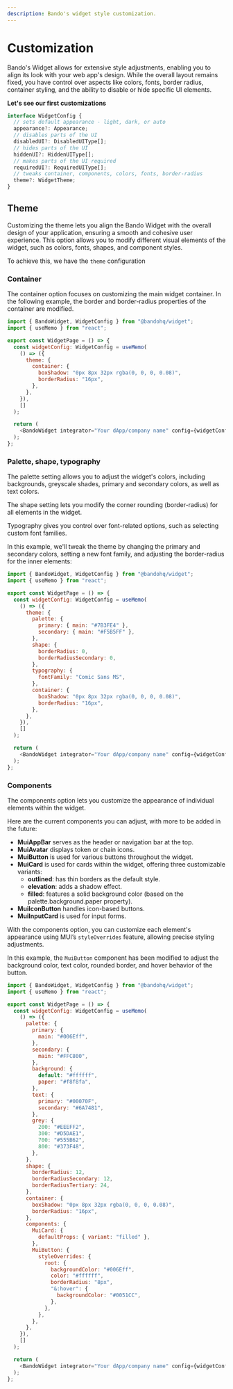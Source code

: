 ```yaml
---
description: Bando's widget style customization.
---
```


# Customization

Bando's Widget allows for extensive style adjustments, enabling you to align its look with your web app's design. While the overall layout remains fixed, you have control over aspects like colors, fonts, border radius, container styling, and the ability to disable or hide specific UI elements.

**Let's see our first customizations**

```javascript
interface WidgetConfig {
  // sets default appearance - light, dark, or auto
  appearance?: Appearance;
  // disables parts of the UI
  disabledUI?: DisabledUIType[];
  // hides parts of the UI
  hiddenUI?: HiddenUIType[];
  // makes parts of the UI required
  requiredUI?: RequiredUIType[];
  // tweaks container, components, colors, fonts, border-radius
  theme?: WidgetTheme;
}
```

## Theme

Customizing the theme lets you align the Bando Widget with the overall design of your application, ensuring a smooth and cohesive user experience. This option allows you to modify different visual elements of the widget, such as colors, fonts, shapes, and component styles.

To achieve this, we have the `theme` configuration

### Container

The container option focuses on customizing the main widget container. In the following example, the border and border-radius properties of the container are modified.

```javascript
import { BandoWidget, WidgetConfig } from "@bandohq/widget";
import { useMemo } from "react";

export const WidgetPage = () => {
  const widgetConfig: WidgetConfig = useMemo(
    () => ({
      theme: {
        container: {
          boxShadow: "0px 8px 32px rgba(0, 0, 0, 0.08)",
          borderRadius: "16px",
        },
      },
    }),
    []
  );

  return (
    <BandoWidget integrator="Your dApp/company name" config={widgetConfig} />
  );
};
```

### Palette, shape, typography

The palette setting allows you to adjust the widget's colors, including backgrounds, greyscale shades, primary and secondary colors, as well as text colors.

The shape setting lets you modify the corner rounding (border-radius) for all elements in the widget.

Typography gives you control over font-related options, such as selecting custom font families.

In this example, we'll tweak the theme by changing the primary and secondary colors, setting a new font family, and adjusting the border-radius for the inner elements:

```javascript
import { BandoWidget, WidgetConfig } from "@bandohq/widget";
import { useMemo } from "react";

export const WidgetPage = () => {
  const widgetConfig: WidgetConfig = useMemo(
    () => ({
      theme: {
        palette: {
          primary: { main: "#7B3FE4" },
          secondary: { main: "#F5B5FF" },
        },
        shape: {
          borderRadius: 0,
          borderRadiusSecondary: 0,
        },
        typography: {
          fontFamily: "Comic Sans MS",
        },
        container: {
          boxShadow: "0px 8px 32px rgba(0, 0, 0, 0.08)",
          borderRadius: "16px",
        },
      },
    }),
    []
  );

  return (
    <BandoWidget integrator="Your dApp/company name" config={widgetConfig} />
  );
};
```

### Components

The components option lets you customize the appearance of individual elements within the widget.

Here are the current components you can adjust, with more to be added in the future:

* **MuiAppBar** serves as the header or navigation bar at the top.
* **MuiAvatar** displays token or chain icons.
* **MuiButton** is used for various buttons throughout the widget.
* **MuiCard** is used for cards within the widget, offering three customizable variants:
  * **outlined**: has thin borders as the default style.
  * **elevation**: adds a shadow effect.
  * **filled**: features a solid background color (based on the palette.background.paper property).
* **MuiIconButton** handles icon-based buttons.
* **MuiInputCard** is used for input forms.

With the components option, you can customize each element's appearance using MUI’s `styleOverrides` feature, allowing precise styling adjustments.

In this example, the `MuiButton` component has been modified to adjust the background color, text color, rounded border, and hover behavior of the button.

```javascript
import { BandoWidget, WidgetConfig } from "@bandohq/widget";
import { useMemo } from "react";

export const WidgetPage = () => {
  const widgetConfig: WidgetConfig = useMemo(
    () => ({
      palette: {
        primary: {
          main: "#006Eff",
        },
        secondary: {
          main: "#FFC800",
        },
        background: {
          default: "#ffffff",
          paper: "#f8f8fa",
        },
        text: {
          primary: "#00070F",
          secondary: "#6A7481",
        },
        grey: {
          200: "#EEEFF2",
          300: "#D5DAE1",
          700: "#555B62",
          800: "#373F48",
        },
      },
      shape: {
        borderRadius: 12,
        borderRadiusSecondary: 12,
        borderRadiusTertiary: 24,
      },
      container: {
        boxShadow: "0px 8px 32px rgba(0, 0, 0, 0.08)",
        borderRadius: "16px",
      },
      components: {
        MuiCard: {
          defaultProps: { variant: "filled" },
        },
        MuiButton: {
          styleOverrides: {
            root: {
              backgroundColor: "#006Eff",
              color: "#ffffff",
              borderRadius: "8px",
              "&:hover": {
                backgroundColor: "#0051CC",
              },
            },
          },
        },
      },
    }),
    []
  );

  return (
    <BandoWidget integrator="Your dApp/company name" config={widgetConfig} />
  );
};
```
